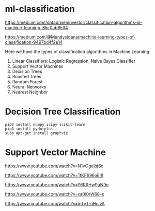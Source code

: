 # ml-classification

https://medium.com/datadriveninvestor/classification-algorithms-in-machine-learning-85c0ab65ff4

https://medium.com/@Mandysidana/machine-learning-types-of-classification-9497bd4f2e14

Here we have the types of classification algorithms in Machine Learning:

1. Linear Classifiers: Logistic Regression, Naive Bayes Classifier
2. Support Vector Machines
3. Decision Trees
4. Boosted Trees
5. Random Forest
6. Neural Networks
7. Nearest Neighbor


# Decision Tree Classification
```
pip3 install numpy scipy scikit-learn
pip3 install pydotplus
sudo apt-get install graphviz
```
# Support Vector Machine
https://www.youtube.com/watch?v=N1vOgolbjSc

https://www.youtube.com/watch?v=TtKF996oEl8

https://www.youtube.com/watch?v=Y6RRHw9uN9o


https://www.youtube.com/watch?v=xa0i0rW68-s

https://www.youtube.com/watch?v=mTyT-oHoivA
